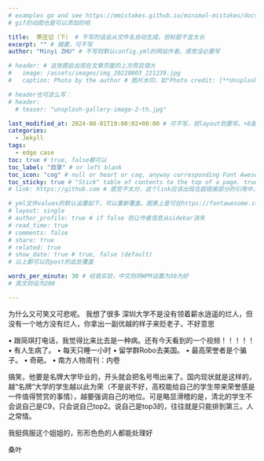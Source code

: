 ```yaml
---
# examples go and see https://mmistakes.github.io/minimal-mistakes/docs/quick-start-guide/
# gif的动图也是可以添加的哈

title:  茶庄记（下） # 不写的话会从文件名自动生成。但标题不宜太长
excerpt: "" # 摘要，可不写
author: "Minyi ZHU" # 不写则默认config.yml的网站作者。感觉没必要写

# header: # 这张图会出现在文章页面的上方而且很大
#   image: /assets/images/img_20220803_221239.jpg
#   caption: Photo by the author # 图片水印，如"Photo credit: [**Unsplash**](https://unsplash.com)"

# header也可这么写：
# header:
  # teaser: "unsplash-gallery-image-2-th.jpg"

last_modified_at: 2024-08-01T19:00:02+08:00 # 可不写，但layout则要写。+8是东八区
categories: 
  - Jekyll
tags:
  - edge case
toc: true # true, false都可以
toc_label: "目录" # or left blank
toc_icon: "cog" # null or heart or cag, anyway corresponding Font Awesome icon name (without fa prefix)
toc_sticky: true # "Stick" table of contents to the top of a page. true: toc floats. false: toc fixed
# link: https://github.com # 感觉不太对，这个link应该出现在超链接部分的引用中，但是试验后发现会变成文章标题的url，所以注释掉了

# yml文件values的默认设置如下，可以重新覆盖。图表上是可在https://fontawesome.com/start找
# layout: single
# author_profile: true # if false 则让作者信息从sidebar消失
# read_time: true
# comments: false
# share: true
# related: true
# show_date: true # true, false (default) 
# 以上都可以在post的此处覆盖

words_per_minute: 30 # 经我实验，中文则将WPM设置为30为好
# 英文则设为200

---
```

为什么又可笑又可悲呢。
我想了很多
深圳大学不是没有领着薪水逍遥的烂人，但没有一个地方没有烂人，你拿出一副优越的样子来贬老子，不好意思

 

• 跟简琪打电话，我觉得比来比去是一种病。还有今天看到的一个视频！！！！！
• 有人生病了。
• 每天只睡一小时
• 留学群Robo去美国。
• 最高荣誉者是个骗子。
• 奇葩。
• 南方人物周刊：内卷
 


搞笑，他要是名牌大学毕业的，开头就会把名号甩出来了。国内现状就是这样的，越“名牌”大学的学生越以此为荣（不是说不好，高校能给自己的学生带来荣誉感是一件值得赞赏的事情），越要强调自己的地位。可是略显滑稽的是，清北的学生不会说自己是C9，只会说自己top2。说自己是top3的，往往就是只能排到第三。人之常情。

我挺佩服这个姐姐的，形形色色的人都能处理好


桑叶

